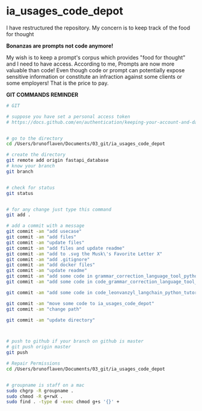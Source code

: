 # ia_usages_code_depot


I have restructured the repository. My concern is to keep track of the food for thought  

**Bonanzas are prompts not code anymore!**


My wish is to keep a prompt's corpus which provides "food for thought" and I need to have access. According to me, Prompts are now more valuable than code! Even though code or prompt can potentially expose sensitive information or constitute an infraction against some clients or some employers!  That is the price to pay.


**GIT COMMANDS REMINDER**

```bash
# GIT

# suppose you have set a personal access token
# https://docs.github.com/en/authentication/keeping-your-account-and-data-secure/creating-a-personal-access-token


# go to the directory
cd /Users/brunoflaven/Documents/03_git/ia_usages_code_depot

# create the directory
git remote add origin fastapi_database
# know your branch
git branch


# check for status
git status


# for any change just type this command
git add .

# add a commit with a message
git commit -am "add usecase"
git commit -am "add files"
git commit -am "update files"
git commit -am "add files and update readme"
git commit -am "add to .svg the Musk\'s Favorite Letter X"
git commit -am "add .gitignore"
git commit -am "add docker files"
git commit -am "update readme"
git commit -am "add some code in grammar_correction_language_tool_python"
git commit -am "add some code in code_grammar_correction_language_tool_python"

git commit -am "add some code in code_leonvanzyl_langchain_python_tutorial and code_grammar_correction_language_tool_python"

git commit -am "move some code to ia_usages_code_depot"
git commit -am "change path"

git commit -am "update directory"



# push to github if your branch on github is master
# git push origin master
git push

# Repair Permissions
cd /Users/brunoflaven/Documents/03_git/ia_usages_code_depot


# groupname is staff on a mac
sudo chgrp -R groupname .
sudo chmod -R g+rwX .
sudo find . -type d -exec chmod g+s '{}' +




```